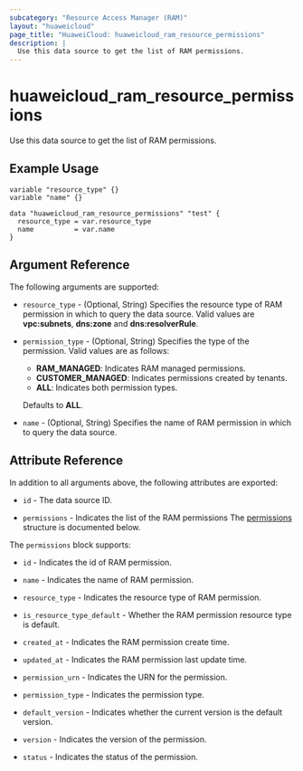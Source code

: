 ```yaml
---
subcategory: "Resource Access Manager (RAM)"
layout: "huaweicloud"
page_title: "HuaweiCloud: huaweicloud_ram_resource_permissions"
description: |
  Use this data source to get the list of RAM permissions.
---
```


# huaweicloud_ram_resource_permissions

Use this data source to get the list of RAM permissions.

## Example Usage

```hcl
variable "resource_type" {}
variable "name" {}

data "huaweicloud_ram_resource_permissions" "test" {
  resource_type = var.resource_type
  name          = var.name
}
```

## Argument Reference

The following arguments are supported:

* `resource_type` - (Optional, String) Specifies the resource type of RAM permission in which to query the data source.
  Valid values are **vpc:subnets**, **dns:zone** and **dns:resolverRule**.

* `permission_type` - (Optional, String) Specifies the type of the permission. Valid values are as follows:
  + **RAM_MANAGED**: Indicates RAM managed permissions.
  + **CUSTOMER_MANAGED**: Indicates permissions created by tenants.
  + **ALL**: Indicates both permission types.

  Defaults to **ALL**.

* `name` - (Optional, String) Specifies the name of RAM permission in which to query the data source.

## Attribute Reference

In addition to all arguments above, the following attributes are exported:

* `id` - The data source ID.

* `permissions` - Indicates the list of the RAM permissions
  The [permissions](#RAM_Permissions) structure is documented below.

<a name="RAM_Permissions"></a>
The `permissions` block supports:

* `id` - Indicates the id of RAM permission.

* `name` - Indicates the name of RAM permission.

* `resource_type` - Indicates the resource type of RAM permission.

* `is_resource_type_default` - Whether the RAM permission resource type is default.

* `created_at` - Indicates the RAM permission create time.

* `updated_at` - Indicates the RAM permission last update time.

* `permission_urn` - Indicates the URN for the permission.

* `permission_type` - Indicates the permission type.

* `default_version` - Indicates whether the current version is the default version.

* `version` - Indicates the version of the permission.

* `status` - Indicates the status of the permission.
